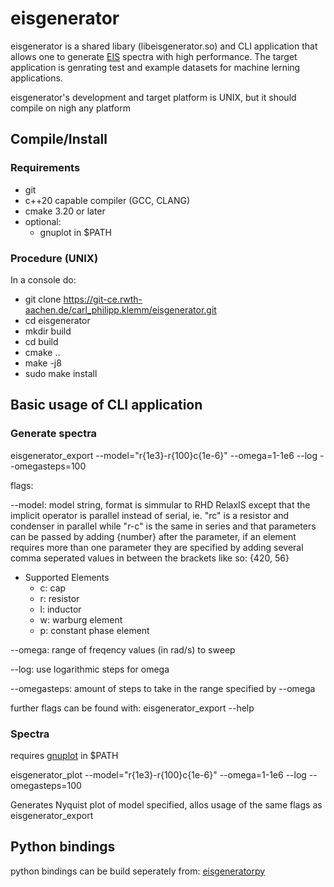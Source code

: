 # eisgenerator

eisgenerator is a shared libary (libeisgenerator.so) and CLI application that allows one to generate [EIS](https://de.wikipedia.org/wiki/Impedanzspektroskopie) spectra with high performance.
The target application is genrating test and example datasets for machine lerning applications.

eisgenerator's development and target platform is UNIX, but it should compile on nigh any platform

## Compile/Install

### Requirements

* git
* c++20 capable compiler (GCC, CLANG)
* cmake 3.20 or later
* optional:
	* gnuplot in $PATH

### Procedure (UNIX)

In a console do:

* git clone https://git-ce.rwth-aachen.de/carl_philipp.klemm/eisgenerator.git
* cd eisgenerator
* mkdir build
* cd build
* cmake ..
* make -j8
* sudo make install

## Basic usage of CLI application

### Generate spectra

eisgenerator_export --model="r{1e3}-r{100}c{1e-6}" --omega=1-1e6 --log --omegasteps=100

flags:

--model: model string, format is simmular to RHD RelaxIS except that the implicit operator is parallel instead of serial, ie. "rc" is a resistor and condenser in parallel while "r-c" is the same in series and that parameters can be passed by adding {number} after the parameter, if an element requires more than one parameter they are specified by adding several comma seperated values in between the brackets like so: {420, 56}

* Supported Elements
	* c: cap
	* r: resistor
	* l: inductor
	* w: warburg element
	* p: constant phase element

--omega: range of freqency values (in rad/s) to sweep

--log: use logarithmic steps for omega

--omegasteps: amount of steps to take in the range specified by --omega

further flags can be found with: eisgenerator_export --help

### Spectra

requires [gnuplot](http://www.gnuplot.info/) in $PATH

eisgenerator_plot --model="r{1e3}-r{100}c{1e-6}" --omega=1-1e6 --log --omegasteps=100

Generates Nyquist plot of model specified, allos  usage of the same flags as eisgenerator_export

## Python bindings

python bindings can be build seperately from: [eisgeneratorpy](https://git-ce.rwth-aachen.de/carl_philipp.klemm/eisgeneraorpy)
